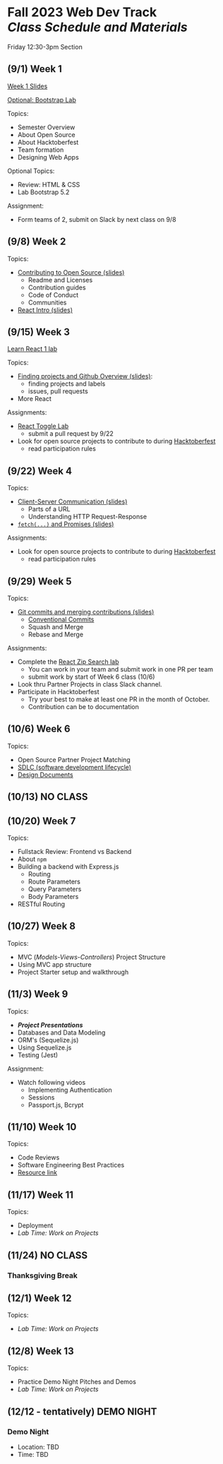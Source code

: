 # Fall 2023 Web Dev Track <br />_Class Schedule and Materials_

Friday 12:30-3pm Section

## (9/1) Week 1

[Week 1 Slides](https://docs.google.com/presentation/d/1oPhDmiQaYsaT_5Q_dhVZ38aL9e0W7kjv44zCVTZMUic/edit?usp=sharing)

[Optional: Bootstrap Lab](https://github.com/CUNYTechPrep/lab-bootstrap-5.2)

Topics:

- Semester Overview
- About Open Source
- About Hacktoberfest
- Team formation
- Designing Web Apps


Optional Topics:
- Review: HTML & CSS
- Lab Bootstrap 5.2

Assignment:
- Form teams of 2, submit on Slack by next class on 9/8

## (9/8) Week 2


Topics:

- [Contributing to Open Source (slides)](https://docs.google.com/presentation/d/1iYjr8h3bHjcwrQ6uO-iirW7TGkSNMRhEH1-YswNOc7U/edit?usp=sharing)
	+ Readme and Licenses
	+ Contribution guides
	+ Code of Conduct
	+ Communities
- [React Intro (slides)](https://docs.google.com/presentation/d/1Irg_ScxrLVN425nsA1vn7rZ-vv83G0XsB3jQPodXnfA/edit?usp=sharing)


## (9/15) Week 3

[Learn React 1 lab](materials/learn-react-1.md)

Topics:

- [Finding projects and Github Overview (slides)](https://docs.google.com/presentation/d/1rhe_XRWrWPuC-o_QSHg9IpBbx4wKzpAUGTZ-0NupSFU/edit?usp=sharing):
	+ finding projects and labels
	+ issues, pull requests
- More React

Assignments:

- [React Toggle Lab](https://github.com/CUNYTechPrep/lab-react-toggle)
	+ submit a pull request by 9/22
- Look for open source projects to contribute to during [Hacktoberfest](https://hacktoberfest.com/participation/)
	+ read participation rules

## (9/22) Week 4

Topics:

- [Client-Server Communication (slides)](https://docs.google.com/presentation/d/1hJgCCh3UiygFQ6q8_G7_KCn332rGuo6VPHlM49JM4Ao/edit#slide=id.p)
    + Parts of a URL
    + Understanding HTTP Request-Response
- [`fetch(...)` and Promises (slides)](https://docs.google.com/presentation/d/1ctGUH2sYpqDjo268t_nL0A3u1t6tzAqwk-mw5WIxwnM/edit#slide=id.p)

Assignments: 

- Look for open source projects to contribute to during [Hacktoberfest](https://hacktoberfest.com/participation/)
	+ read participation rules

## (9/29) Week 5

Topics:

- [Git commits and merging contributions (slides)](https://docs.google.com/presentation/d/1T8kmHkvCGy49-Z2malI1BzEH4LlN2SUNDa7ZUkyrD1s/edit?usp=sharing)
	+ [Conventional Commits](https://www.conventionalcommits.org/en/v1.0.0/)
	+ Squash and Merge
	+ Rebase and Merge

Assignments:

- Complete the [React Zip Search lab](https://github.com/CUNYTechPrep/lab-react-zip-search)
	+ You can work in your team and submit work in one PR per team
	+ submit work by start of Week 6 class (10/6)
- Look thru Partner Projects in class Slack channel.
- Participate in Hacktoberfest
	+ Try your best to make at least one PR in the month of October.
	+ Contribution can be to documentation

## (10/6) Week 6

Topics:

- Open Source Partner Project Matching
- [SDLC (software development lifecycle)](https://docs.google.com/presentation/d/1B_axNuiBuRdlivvITJYF2AS8RCWSa84XBGSR7Iw0S64/edit#slide=id.p)
- [Design Documents](https://docs.google.com/document/d/15Cs2h6f83mXQWmCoSQ37N2fwiKui9Oli9Ph1WwXsDSY/edit#heading=h.7bv8fyipu40c)


## (10/13) NO CLASS

## (10/20) Week 7

Topics:

- Fullstack Review: Frontend vs Backend
- About `npm`
- Building a backend with Express.js
    + Routing
    + Route Parameters
    + Query Parameters
    + Body Parameters
- RESTful Routing




## (10/27) Week 8


Topics:

- MVC (_Models-Views-Controllers_) Project Structure
- Using MVC app structure
- Project Starter setup and walkthrough



## (11/3) Week 9

Topics:

- **_Project Presentations_**
- Databases and Data Modeling
- ORM's (Sequelize.js)
- Using Sequelize.js
- Testing (Jest)

Assignment:

- Watch following videos
	- Implementing Authentication
	- Sessions
	- Passport.js, Bcrypt

## (11/10) Week 10


Topics:

- Code Reviews
- Software Engineering Best Practices
- [Resource link](http://web.mit.edu/6.005/www/fa16/classes/04-code-review/)

## (11/17) Week 11


Topics:

- Deployment
- _Lab Time: Work on Projects_

## (11/24) NO CLASS

### Thanksgiving Break


## (12/1) Week 12

Topics:

- _Lab Time: Work on Projects_

## (12/8) Week 13

Topics:

- Practice Demo Night Pitches and Demos
- _Lab Time: Work on Projects_

## (12/12 - tentatively) DEMO NIGHT

### Demo Night

- Location: TBD
- Time: TBD
